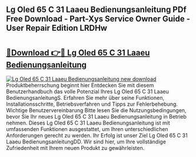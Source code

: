 ## Lg Oled 65 C 31 Laaeu Bedienungsanleitung PDf Free Download - Part-Xys Service Owner Guide - User Repair Edition LRDHw

# <h2><a href="http://df2h2w.blite.top/?on=Lg+Oled+65+C+31+Laaeu+Bedienungsanleitung">🔗Download 👉🔴 Lg Oled 65 C 31 Laaeu Bedienungsanleitung</a></h2>

[![Lg Oled 65 C 31 Laaeu Bedienungsanleitung new download](https://i.imgur.com/lujVjoI.png)](http://df2h2w.blite.top/?on=Lg+Oled+65+C+31+Laaeu+Bedienungsanleitung)
Produktbeherrschung beginnt hier Entdecken Sie mit diesem Benutzerhandbuch das volle Potenzial Ihres Lg Oled 65 C 31 Laaeu BedienungsanleitungS. Erfahren Sie mehr über seine Funktionen, Installationsschritte, Betriebsverfahren und Tipps zur Fehlerbehebung. Wichtige Benutzervereinbarung Bitte lesen Sie die Nutzungsbedingungen, bevor Sie Ihr neues Lg Oled 65 C 31 Laaeu Bedienungsanleitung in Betrieb nehmen. Dieses Lg Oled 65 C 31 Laaeu Bedienungsanleitung ist mit umfassenden Funktionen ausgestattet, um Ihren unterschiedlichen Anforderungen gerecht zu werden. Ihr Erfolg ist unser Ziel Lg Oled 65 C 31 Laaeu BedienungsanleitungDD. Wir sind hier, um Ihre vollständige Zufriedenheit mit Ihrem neuen Produkt zu gewährleisten.
